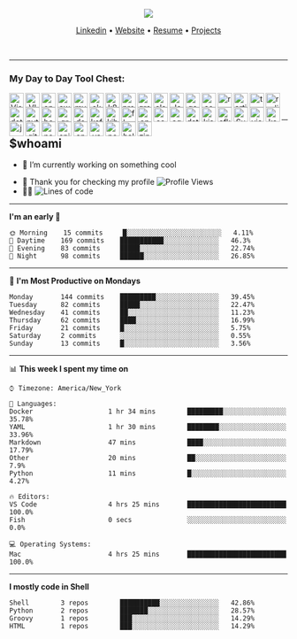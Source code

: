 <p align="center" >
  <img src="https://github.com/nikhilgorantla/nikhilgorantla/raw/develop/into.gif" />
</p>
<!-- <h2 align="center">👋 Hello!! I'm Nikhil Gorantla!! aka Ops-Guy</h2> -->

<p align="center">
  <a href="https://bit.ly/33SNo6o">Linkedin</a> •
  <a href="http://nikhilgorantla.me/">Website</a> •
  <a href="http://bit.ly/2CLaxdy">Resume</a> • 
  <a href="http://bit.ly/2yDmcZ4">Projects</a> 
</p>
<br />

---

### My Day to Day Tool Chest:

<p align="center" >
  <img align="left" alt="Visual Studio Code" width="26px" src="https://raw.githubusercontent.com/nikhilgorantla/nikhilgorantla/master/icons/vscode.png" />
  <img align="left" alt="VIM" width="26px" src="https://raw.githubusercontent.com/nikhilgorantla/nikhilgorantla/master/icons/vim.png" />
  <img align="left" alt="openvpn" width="26px" src="https://raw.githubusercontent.com/nikhilgorantla/nikhilgorantla/master/icons/openvpn.png" />
  <img align="left" alt="aws" width="26px" src="https://raw.githubusercontent.com/nikhilgorantla/nikhilgorantla/master/icons/aws.png" />
  <img align="left" alt="mysql" width="26px" src="https://raw.githubusercontent.com/nikhilgorantla/nikhilgorantla/master/icons/mysql.png" />
  <img align="left" alt="eks" width="26px" src="https://raw.githubusercontent.com/nikhilgorantla/nikhilgorantla/master/icons/eks.png" />
  <img align="left" alt="k8s" width="26px" src="https://raw.githubusercontent.com/nikhilgorantla/nikhilgorantla/master/icons/k8s.png" />
  <img align="left" alt="prometheus" width="26px" src="https://raw.githubusercontent.com/nikhilgorantla/nikhilgorantla/master/icons/prometheus.png" />
  <img align="left" alt="grafana" width="26px" src="https://raw.githubusercontent.com/nikhilgorantla/nikhilgorantla/master/icons/grafana.png" />
  <img align="left" alt="elasticsearch" width="26px" src="https://raw.githubusercontent.com/nikhilgorantla/nikhilgorantla/master/icons/elasticsearch.png" />
  <img align="left" alt="Jenkins" width="26px" src="https://raw.githubusercontent.com/nikhilgorantla/nikhilgorantla/master/icons/Jenkins.png" />
  <img align="left" alt="google" width="26px" src="https://raw.githubusercontent.com/nikhilgorantla/nikhilgorantla/master/icons/google.png" />
  <img align="left" alt="consul" width="26px" src="https://raw.githubusercontent.com/nikhilgorantla/nikhilgorantla/master/icons/consul.png" />
  <img align="left" alt="rancher" width="26px" src="https://raw.githubusercontent.com/nikhilgorantla/nikhilgorantla/master/icons/rancher.png" />
  <img align="left" alt="artifactory" width="26px" src="https://raw.githubusercontent.com/nikhilgorantla/nikhilgorantla/master/icons/artifactory.png" />
  <img align="left" alt="terraform" width="26px" src="https://raw.githubusercontent.com/nikhilgorantla/nikhilgorantla/master/icons/terraform.png" />
  <img align="left" alt="redis" width="26px" src="https://raw.githubusercontent.com/nikhilgorantla/nikhilgorantla/master/icons/redis.png" />
  <img align="left" alt="dotnetcore" width="26px" src="https://raw.githubusercontent.com/nikhilgorantla/nikhilgorantla/master/icons/dotnetcore.png" />
  <img align="left" alt="python" width="26px" src="https://raw.githubusercontent.com/nikhilgorantla/nikhilgorantla/master/icons/python.png" />
  <img align="left" alt="bash" width="26px" src="https://raw.githubusercontent.com/nikhilgorantla/nikhilgorantla/master/icons/bash.png" />
  <img align="left" alt="groovy" width="26px" src="https://raw.githubusercontent.com/nikhilgorantla/nikhilgorantla/master/icons/groovy.png" />
  <img align="left" alt="docker" width="26px" src="https://raw.githubusercontent.com/nikhilgorantla/nikhilgorantla/master/icons/docker.png" />
  <img align="left" alt="kafka" width="26px" src="https://raw.githubusercontent.com/nikhilgorantla/nikhilgorantla/master/icons/kafka.png" />
  <img align="left" alt="kibana" width="26px" src="https://raw.githubusercontent.com/nikhilgorantla/nikhilgorantla/master/icons/kibana.png" />
  <img align="left" alt="fluetd" width="26px" src="https://raw.githubusercontent.com/nikhilgorantla/nikhilgorantla/master/icons/fluetd.png" />
  <img align="left" alt="openfaas" width="26px" src="https://raw.githubusercontent.com/nikhilgorantla/nikhilgorantla/master/icons/openfaas.png" />
  <img align="left" alt="sonarcloud" width="26px" src="https://raw.githubusercontent.com/nikhilgorantla/nikhilgorantla/master/icons/sonarcloud.png" />
  <img align="left" alt="aqua" width="26px" src="https://raw.githubusercontent.com/nikhilgorantla/nikhilgorantla/master/icons/aqua.png" />
  <img align="left" alt="datadog" width="26px" src="https://raw.githubusercontent.com/nikhilgorantla/nikhilgorantla/master/icons/datadog.png" />
  <img align="left" alt="kiali" width="26px" src="https://raw.githubusercontent.com/nikhilgorantla/nikhilgorantla/master/icons/kiali.png" />
  <img align="left" alt="efk" width="26px" src="https://raw.githubusercontent.com/nikhilgorantla/nikhilgorantla/master/icons/efk.png" />
  <img align="left" alt="SumoLogic" width="26px" src="https://raw.githubusercontent.com/nikhilgorantla/nikhilgorantla/master/icons/SumoLogic.png" />
  <img align="left" alt="victorops" width="26px" src="https://raw.githubusercontent.com/nikhilgorantla/nikhilgorantla/master/icons/victorops.png" />
  <img align="left" alt="keyclock" width="26px" src="https://raw.githubusercontent.com/nikhilgorantla/nikhilgorantla/master/icons/keyclock.png" />
  <img align="left" alt="jmeter" width="26px" src="https://raw.githubusercontent.com/nikhilgorantla/nikhilgorantla/master/icons/jmeter.png" />
  <img align="left" alt="git" width="26px" src="https://raw.githubusercontent.com/nikhilgorantla/nikhilgorantla/master/icons/git.png" />
  <img align="left" alt="newrelic" width="26px" src="https://raw.githubusercontent.com/nikhilgorantla/nikhilgorantla/master/icons/newrelic.png" />
  <img align="left" alt="spinnaker" width="26px" src="https://raw.githubusercontent.com/nikhilgorantla/nikhilgorantla/master/icons/spinnaker.png" />
  <img align="left" alt="envoy" width="26px" src="https://raw.githubusercontent.com/nikhilgorantla/nikhilgorantla/master/icons/envoy.png" />
  <img align="left" alt="yaml" width="26px" src="https://raw.githubusercontent.com/nikhilgorantla/nikhilgorantla/master/icons/yaml.png" />
  <img align="left" alt="postman" width="26px" src="https://raw.githubusercontent.com/nikhilgorantla/nikhilgorantla/master/icons/postman.png" />

  <img align="left" alt="helm" width="26px" src="https://helm.sh/img/helm.svg" />
  <img align="left" alt="zipkin" width="26px" src="https://opencensus.io/img/partners/zipkin_logo.svg" />

</p>

<br />
<br />

---

## \$whoami

- 🔭 I’m currently working on something cool
<!--START_SECTION:waka-->
- 🙏 Thank you for checking my profile ![Profile Views](http://img.shields.io/badge/Profile%20Views-21-blue)
- 👨‍💻 ![Lines of code](https://img.shields.io/badge/From%20Hello%20World%20I've%20written-7.6%20million%20Lines%20of%20code-blue)

---

**I'm an early 🐤**

```text
🌞 Morning    15 commits     █░░░░░░░░░░░░░░░░░░░░░░░░   4.11%
🌆 Daytime    169 commits    ███████████░░░░░░░░░░░░░░   46.3%
🌃 Evening    83 commits     █████░░░░░░░░░░░░░░░░░░░░   22.74%
🌙 Night      98 commits     ██████░░░░░░░░░░░░░░░░░░░   26.85%

```

---

📅 **I'm Most Productive on Mondays**

```text
Monday       144 commits    █████████░░░░░░░░░░░░░░░░   39.45%
Tuesday      82 commits     █████░░░░░░░░░░░░░░░░░░░░   22.47%
Wednesday    41 commits     ██░░░░░░░░░░░░░░░░░░░░░░░   11.23%
Thursday     62 commits     ████░░░░░░░░░░░░░░░░░░░░░   16.99%
Friday       21 commits     █░░░░░░░░░░░░░░░░░░░░░░░░   5.75%
Saturday     2 commits      ░░░░░░░░░░░░░░░░░░░░░░░░░   0.55%
Sunday       13 commits     █░░░░░░░░░░░░░░░░░░░░░░░░   3.56%

```

---

📊 **This week I spent my time on**

```text
⌚︎ Timezone: America/New_York

💬 Languages:
Docker                   1 hr 34 mins        █████████░░░░░░░░░░░░░░░░   35.78%
YAML                     1 hr 30 mins        ████████░░░░░░░░░░░░░░░░░   33.96%
Markdown                 47 mins             ████░░░░░░░░░░░░░░░░░░░░░   17.79%
Other                    20 mins             ██░░░░░░░░░░░░░░░░░░░░░░░   7.9%
Python                   11 mins             █░░░░░░░░░░░░░░░░░░░░░░░░   4.27%

🔥 Editors:
VS Code                  4 hrs 25 mins       █████████████████████████   100.0%
Fish                     0 secs              ░░░░░░░░░░░░░░░░░░░░░░░░░   0.0%

💻 Operating Systems:
Mac                      4 hrs 25 mins       █████████████████████████   100.0%

```

---

**I mostly code in Shell**

```text
Shell        3 repos        ██████████░░░░░░░░░░░░░░░   42.86%
Python       2 repos        ███████░░░░░░░░░░░░░░░░░░   28.57%
Groovy       1 repos        ███░░░░░░░░░░░░░░░░░░░░░░   14.29%
HTML         1 repos        ███░░░░░░░░░░░░░░░░░░░░░░   14.29%

```

<!--END_SECTION:waka-->

[website]: http://nikhilgorantla.me/
[linkedin]: https://bit.ly/33SNo6o
[resume]: http://bit.ly/2CLaxdy
[projects]: http://bit.ly/2yDmcZ4
